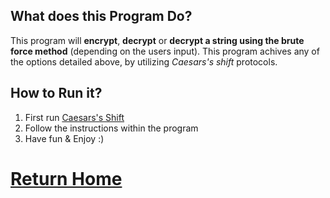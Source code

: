 ## What does this Program Do?
This program will **encrypt**, **decrypt** or **decrypt a string using the brute force method** (depending on the users input). This program achives any of the options detailed above, by utilizing *Caesars's shift* protocols.

## How to Run it?

1. First run [Caesars's Shift](https://repl.it/Fm6S/0)
2. Follow the instructions within the program
3. Have fun & Enjoy :)




# [Return Home](http://speedmirage.me)
